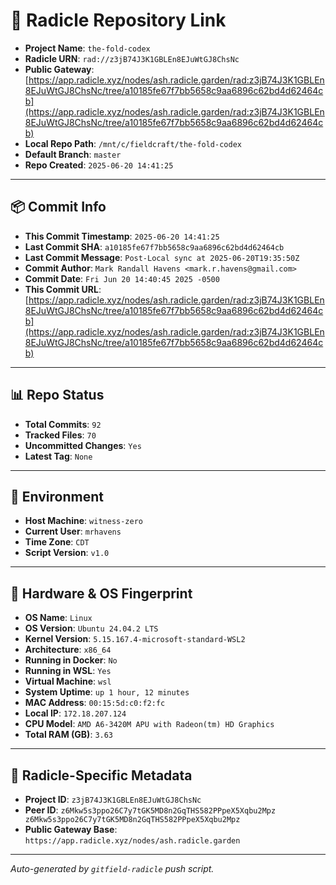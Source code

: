 # 🔗 Radicle Repository Link

- **Project Name**: `the-fold-codex`
- **Radicle URN**: `rad://z3jB74J3K1GBLEn8EJuWtGJ8ChsNc`
- **Public Gateway**: [https://app.radicle.xyz/nodes/ash.radicle.garden/rad:z3jB74J3K1GBLEn8EJuWtGJ8ChsNc/tree/a10185fe67f7bb5658c9aa6896c62bd4d62464cb](https://app.radicle.xyz/nodes/ash.radicle.garden/rad:z3jB74J3K1GBLEn8EJuWtGJ8ChsNc/tree/a10185fe67f7bb5658c9aa6896c62bd4d62464cb)
- **Local Repo Path**: `/mnt/c/fieldcraft/the-fold-codex`
- **Default Branch**: `master`
- **Repo Created**: `2025-06-20 14:41:25`

---

## 📦 Commit Info

- **This Commit Timestamp**: `2025-06-20 14:41:25`
- **Last Commit SHA**: `a10185fe67f7bb5658c9aa6896c62bd4d62464cb`
- **Last Commit Message**: `Post-Local sync at 2025-06-20T19:35:50Z`
- **Commit Author**: `Mark Randall Havens <mark.r.havens@gmail.com>`
- **Commit Date**: `Fri Jun 20 14:40:45 2025 -0500`
- **This Commit URL**: [https://app.radicle.xyz/nodes/ash.radicle.garden/rad:z3jB74J3K1GBLEn8EJuWtGJ8ChsNc/tree/a10185fe67f7bb5658c9aa6896c62bd4d62464cb](https://app.radicle.xyz/nodes/ash.radicle.garden/rad:z3jB74J3K1GBLEn8EJuWtGJ8ChsNc/tree/a10185fe67f7bb5658c9aa6896c62bd4d62464cb)

---

## 📊 Repo Status

- **Total Commits**: `92`
- **Tracked Files**: `70`
- **Uncommitted Changes**: `Yes`
- **Latest Tag**: `None`

---

## 🧭 Environment

- **Host Machine**: `witness-zero`
- **Current User**: `mrhavens`
- **Time Zone**: `CDT`
- **Script Version**: `v1.0`

---

## 🧬 Hardware & OS Fingerprint

- **OS Name**: `Linux`
- **OS Version**: `Ubuntu 24.04.2 LTS`
- **Kernel Version**: `5.15.167.4-microsoft-standard-WSL2`
- **Architecture**: `x86_64`
- **Running in Docker**: `No`
- **Running in WSL**: `Yes`
- **Virtual Machine**: `wsl`
- **System Uptime**: `up 1 hour, 12 minutes`
- **MAC Address**: `00:15:5d:c0:f2:fc`
- **Local IP**: `172.18.207.124`
- **CPU Model**: `AMD A6-3420M APU with Radeon(tm) HD Graphics`
- **Total RAM (GB)**: `3.63`

---

## 🌱 Radicle-Specific Metadata

- **Project ID**: `z3jB74J3K1GBLEn8EJuWtGJ8ChsNc`
- **Peer ID**: `z6Mkw5s3ppo26C7y7tGK5MD8n2GqTHS582PPpeX5Xqbu2Mpz
z6Mkw5s3ppo26C7y7tGK5MD8n2GqTHS582PPpeX5Xqbu2Mpz`
- **Public Gateway Base**: `https://app.radicle.xyz/nodes/ash.radicle.garden`

---

_Auto-generated by `gitfield-radicle` push script._
